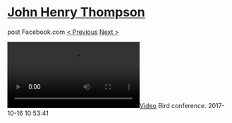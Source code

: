 # [John Henry Thompson](../README.md)
post Facebook.com
[< Previous](2017-10-18-1.md) [Next >](2017-10-15-1.md)

[![](../media/2017-10-16/Bird-conference.mp4)](../README.md)
Bird conference.
2017-10-16 10:53:41